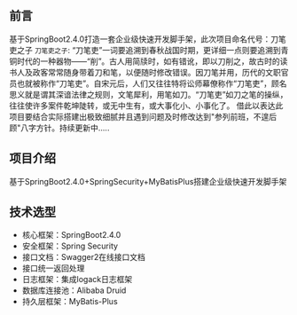 ## 前言
基于SpringBoot2.4.0打造一套企业级快速开发脚手架，此次项目命名代号：刀笔吏之子
`刀笔吏之子`: “刀笔吏”一词要追溯到春秋战国时期，更详细一点则要追溯到青铜时代的一种器物——“削”。古人用简牍时，如有错讹，即以刀削之，故古时的读书人及政客常常随身带着刀和笔，以便随时修改错误。因刀笔并用，历代的文职官员也就被称作“刀笔吏”。自宋元后，人们又往往特将讼师幕僚称作“刀笔吏”，顾名思义就是谓其深谙法律之规则，文笔犀利，用笔如刀。“刀笔吏”如刀之笔的操纵，往往使许多案件乾坤陡转，或无中生有，或大事化小、小事化了。
借此以表达此项目要结合实际搭建出极致细腻并且遇到问题及时修改达到"参列前班，不遑后顾"八字方针。持续更新中.....
## 项目介绍
基于SpringBoot2.4.0+SpringSecurity+MyBatisPlus搭建企业级快速开发脚手架
## 技术选型
* 核心框架：SpringBoot2.4.0
* 安全框架：Spring Security
* 接口文档：Swagger2在线接口文档
* 接口统一返回处理
* 日志框架：集成logack日志框架
* 数据库连接池：Alibaba Druid
* 持久层框架：MyBatis-Plus
